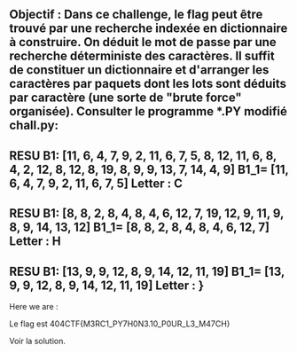 **Objectif :** Dans ce challenge, le flag peut être trouvé par une recherche indexée en dictionnaire à construire. On déduit le mot de passe par une recherche déterministe des caractères.
Il suffit de constituer un dictionnaire et d'arranger les caractères par paquets dont les lots sont déduits par caractère (une sorte de "brute force" organisée). Consulter le programme *.PY modifié chall.py:
----------------------------------
RESU B1:
 [11, 6, 4, 7, 9, 2, 11, 6, 7, 5, 8, 12, 11, 6, 8, 4, 2, 12, 8, 12, 8, 19, 8, 9, 9, 13, 7, 14, 4, 9]
B1_1=
[11, 6, 4, 7, 9, 2, 11, 6, 7, 5]
Letter :  C
----------------------------------
RESU B1:
 [8, 8, 2, 8, 4, 8, 4, 6, 12, 7, 19, 12, 9, 11, 9, 8, 9, 14, 13, 12]
B1_1=
[8, 8, 2, 8, 4, 8, 4, 6, 12, 7]
Letter :  H
----------------------------------
RESU B1:
 [13, 9, 9, 12, 8, 9, 14, 12, 11, 19]
B1_1=
[13, 9, 9, 12, 8, 9, 14, 12, 11, 19]
Letter :  }
----------------------------------
Here we are :
 
Le flag est 404CTF{M3RC1_PY7H0N3.10_P0UR_L3_M47CH}

Voir la solution.
